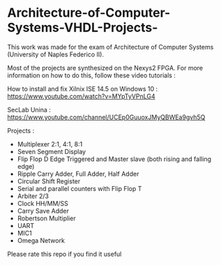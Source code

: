 # Architecture-of-Computer-Systems-VHDL-Projects-

This work was made for the exam of Architecture of Computer Systems (University of Naples Federico II).

Most of the projects are synthesized on the Nexys2 FPGA. For more information on how to do this, follow these video tutorials : 

How to install and fix Xilnix ISE 14.5 on Windows 10 : https://www.youtube.com/watch?v=MYpTyVPnLG4

SecLab Unina : https://www.youtube.com/channel/UCEp0GuuoxJMyQBWEa9gvh5Q


Projects : 

- Multiplexer 2:1, 4:1, 8:1
- Seven Segment Display
- Flip Flop D Edge Triggered and Master slave (both rising and falling edge)
- Ripple Carry Adder, Full Adder, Half Adder
- Circular Shift Register
- Serial and parallel counters with Flip Flop T
- Arbiter 2/3
- Clock HH/MM/SS
- Carry Save Adder
- Robertson Multiplier
- UART
- MIC1
- Omega Network

Please rate this repo if you find it useful





